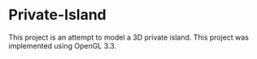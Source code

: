 # Private-Island
This project is an attempt to model a 3D private island. This project was implemented using OpenGL 3.3.
